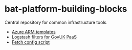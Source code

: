 # bat-platform-building-blocks

Central repository for common infrastructure tools.

* [Azure ARM templates](docs/arm.md)
* [Logstash filters for GovUK PaaS](logstash-filters/govuk-paas.rb)
* [Fetch config script](scripts/fetch_config/README.md)
